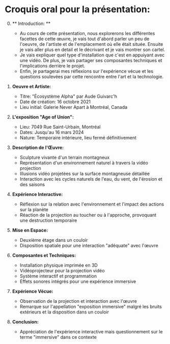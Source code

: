 # Croquis oral pour la présentation:

0. ** Introduction: **
   - Au cours de cette présentation, nous explorerons les différentes facettes de cette œuvre, je vais tout d'abord parler un peu de l'oeuvre, de l'artiste et de l'emplacement où elle était située. Ensuite je vais aller plus en detail et le décrivant et je vais montrer son cartel. 
   - Je vais expliquer quel type d'installation que c'est en appuiyant avec une vidéo. De plus, je vais partager ses composantes techniques et l'implications derrière le projet. 
   - Enfin, je partagerai mes réflexions sur l'expérience vécue et les questions soulevées par cette rencontre entre l'art et la technologie.

2. **Oeuvre et Artiste:**
   - Titre: "Écosystème Alpha" par Aude Guivarc'h
   - Date de création: 16 octobre 2021
   - Lieu initial: Galerie Never Apart à Montréal, Canada

3. **L'exposition "Age of Union":**
   - Lieu: 7049 Rue Saint-Urbain, Montréal
   - Dates: Jusqu'au 16 mars 2024
   - Nature: Temporaire intérieure, lieu fermé définitivement

4. **Description de l'Œuvre:**
   - Sculpture vivante d'un terrain montagneux
   - Représentation d'un environnement naturel à travers la vidéo projection
   - Illusions vidéo projetées sur la surface montagneuse détaillée
   - Interaction avec les cycles naturels de l'eau, du vent, de l'érosion et des saisons

5. **Expérience Interactive:**
   - Réflexion sur la relation avec l'environnement et l'impact des actions sur la planète
   - Réaction de la projection au toucher ou à l'approche, provoquant une destruction temporaire

6. **Mise en Espace:**
   - Deuxième étage dans un couloir
   - Disposition spatiale pour une interaction "adéquate" avec l'œuvre

7. **Composantes et Techniques:**
   - Installation physique imprimée en 3D
   - Vidéoprojecteur pour la projection vidéo
   - Système interactif et programmation
   - Effets sonores intégrés pour une expérience immersive

8. **Expérience Vécue:**
   - Observation de la projection et interaction avec l'œuvre
   - Remarque sur l'appellation "exposition immersive" malgré les bruits extérieurs et la disposition dans un couloir

9. **Conclusion:**
   - Appréciation de l'expérience interactive mais questionnement sur le terme "immersive" dans ce contexte
